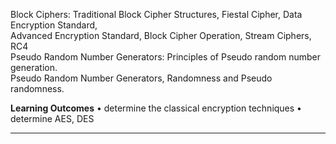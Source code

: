 Block Ciphers: Traditional Block Cipher Structures, Fiestal Cipher, Data Encryption Standard,  
Advanced Encryption Standard, Block Cipher Operation, Stream Ciphers, RC4  
Pseudo Random Number Generators: Principles of Pseudo random number generation.  
Pseudo Random Number Generators, Randomness and Pseudo randomness.  

__Learning Outcomes__ 
• determine the classical encryption techniques
• determine AES, DES

---

